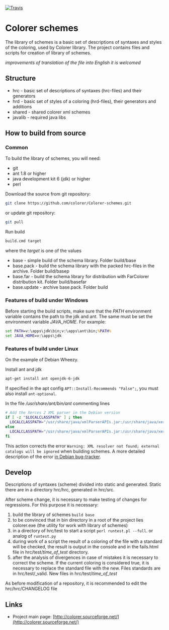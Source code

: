 ﻿[![Travis](https://img.shields.io/travis/colorer/Colorer-schemes.svg)](https://travis-ci.org/colorer/Colorer-schemes)

Colorer schemes
========================
The library of schemes is a basic set of descriptions of syntaxes and styles of the coloring, used by Colorer library.
The project contains files and scripts for creation of library of schemes.

*improvements of translation of the file into English it is welcomed*

Structure
------------------------

  * hrc - basic set of descriptions of syntaxes (hrc-files) and their generators
  * hrd - basic set of styles of a coloring (hrd-files), their generators and additions
  * shared - shared colorer xml schemes
  * javalib - required java libs
  
How to build from source
------------------------

### Common ###

To build the library of schemes, you will need:

  * git
  * ant 1.8 or higher
  * java development kit 6 (jdk) or higher
  * perl

Download the source from git repository:

```sh
git clone https://github.com/colorer/Colorer-schemes.git
```

or update git repository:

```sh
git pull
```

Run build

```sh
build.cmd target
```

where the *target* is one of the values

  * base        - simple build of the schema library. Folder build/base
  * base.pack   - build the schema library with the packed hrc-files in the archive. Folder build/basep
  * base.far    - build the schema library for distribution with FarColorer distribution kit. Folder build/basefar
  * base.update - archive base.pack. Folder build

### Features of build under Windows ###

Before starting the build scripts, make sure that the *PATH* environment variable contains the path to the jdk and ant.
The same must be set the environment variable *JAVA_HOME*. For example:

```cmd
set PATH=v:\apps\jdk\bin;v:\apps\ant\bin;%PATH%
set JAVA_HOME=v:\apps\jdk
```

### Features of build under Linux ###

On the example of Debian Wheezy.

Install ant and jdk

```sh
apt-get install ant openjdk-6-jdk
```

If specified in the apt config `APT::Install-Recommends "False";`, you must also install `ant-optional`.

In the file */usr/share/ant/bin/ant* commenting lines

```sh
# Add the Xerces 2 XML parser in the Debian version
if [ -z "$LOCALCLASSPATH" ] ; then
  LOCALCLASSPATH="/usr/share/java/xmlParserAPIs.jar:/usr/share/java/xercesImpl.jar"
else
  LOCALCLASSPATH="/usr/share/java/xmlParserAPIs.jar:/usr/share/java/xercesImpl.jar:$LOCALCLASSPATH"
fi
```

This action corrects the error `Warning: XML resolver not found; external catalogs will be ignored`  when building schemes.
A more detailed description of the error [in Debian bug-tracker](http://bugs.debian.org/cgi-bin/bugreport.cgi?bug=552032).

## Develop ##

Descriptions of syntaxes (scheme) divided into static and generated. Static there are in a directory hrc/hrc, generated in hrc/src.

After scheme change, it is necessary to make testing of changes for regressions. For this purpose it is necessary:

  1. build the library of schemes `build base`
  2. to be convinced that in bin directory in a root of the project lies colorer.exe (the utility for work with library of schemes)
  3. in a directory of hrc/test to start a script `perl runtest.pl --full`. or analog of `runtest.py` 
  4. during work of a script the result of a coloring of the file with a standard will be checked, the result is output in the console and in the fails.html file in hrc/test/*time_of_test* directory.
  5. after the analysis of divergences in case of mistakes it is necessary to correct the scheme. If the current coloring is considered true, it is necessary to replace the standard file with the new.
     Files standards are in hrc/test/_valid. New files in hrc/test/*time_of_test*

As before modification of a repository, it is recommended to edit the hrc/hrc/CHANGELOG file

Links
------------------------

* Project main page: [http://colorer.sourceforge.net/](http://colorer.sourceforge.net/)
